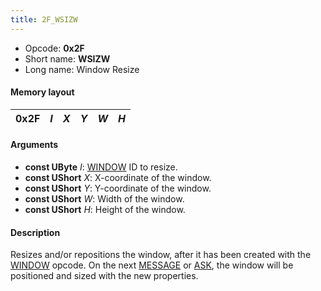 ```yaml
---
title: 2F_WSIZW
---
```


- Opcode: **0x2F**
- Short name: **WSIZW**
- Long name: Window Resize

#### Memory layout

| 0x2F | *I* | *X* | *Y* | *W* | *H* |
|------|-----|-----|-----|-----|-----|

#### Arguments

- **const UByte** *I*: [WINDOW](50_WINDOW) ID to resize.
- **const UShort** *X*: X-coordinate of the window.
- **const UShort** *Y*: Y-coordinate of the window.
- **const UShort** *W*: Width of the window.
- **const UShort** *H*: Height of the window.

#### Description

Resizes and/or repositions the window, after it has been created with the [WINDOW](50_WINDOW) opcode. On the next [MESSAGE](FF7/Field/Script/Opcodes/40_MESSAGE "wikilink") or [ASK](FF7/Field/Script/Opcodes/48_ASK "wikilink"), the window will be positioned and sized with the new properties.
